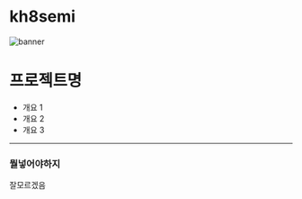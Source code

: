 # kh8semi
![banner](https://via.placeholder.com/1500)

# 프로젝트명
* 개요 1
* 개요 2
* 개요 3

---
### 뭘넣어야하지
잘모르겠음
